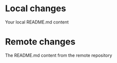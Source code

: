 # Local changes
Your local README.md content

# Remote changes
The README.md content from the remote repository

